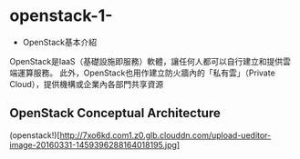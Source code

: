 # openstack-1-

- OpenStack基本介紹

OpenStack是IaaS（基礎設施即服務）軟體，讓任何人都可以自行建立和提供雲端運算服務。
此外，OpenStack也用作建立防火牆內的「私有雲」（Private Cloud），提供機構或企業內各部門共享資源

## OpenStack Conceptual Architecture

(openstack!)[http://7xo6kd.com1.z0.glb.clouddn.com/upload-ueditor-image-20160331-1459396288164018195.jpg]

